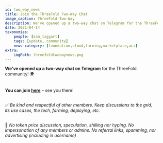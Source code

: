 ```yaml
---
id: two_way_news
title: Join the ThreeFold Two-Way Chat
image_caption: ThreeFold Two-Way
description: We've opened up a two-way chat on Telegram for the ThreeFold community!
date: 2021-04-14
taxonomies:
    people: [sam_taggart]
    tags: [update, community]
    news-category: [foundation,cloud,farming,marketplace,aci]
extra:
    imgPath: threefoldtwowaynews.png
---
```


**We've opened up a two-way chat on Telegram** for the ThreeFold community! 🌍
<br/>
<br/>

**You can join [here](https://t.me/threefold)** – see you there!
<br/>
<br/>

✅ *Be kind and respectful of other members. Keep discussions to the grid, its use cases, the tech, farming, deploying, etc.*
<br/>
<br/>

🚫 *No token price discussion, speculation, shilling nor hyping. No impersonation of any members or admins. No referral links, spamming, nor advertising (including in username)*